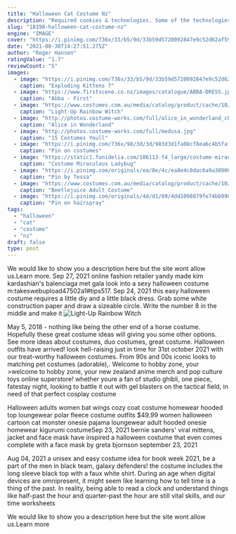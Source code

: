```yaml
---
title: "Halloween Cat Costume Nz"
description: "Required cookies & technologies. Some of the technologies we use are necessary for critical functions like security and site integrity, account authentication, security and privacy preferences, internal site"
slug: "18190-halloween-cat-costume-nz"
engine: "IMAGE"
cover: "https://i.pinimg.com/736x/33/b5/9d/33b59d5720092847e9c52d62af59a450.jpg"
date: "2021-08-30T14:27:51.275Z"
author: "Roger Hansen"
ratingValue: "1.7"
reviewCount: "5"
images:
  - image: "https://i.pinimg.com/736x/33/b5/9d/33b59d5720092847e9c52d62af59a450.jpg"
    caption: "Exploding Kittens 7"
  - image: "https://www.firstscene.co.nz/images/catalogue/ABBA-DRESS.jpg"
    caption: "Abba - First"
  - image: "https://www.costumes.com.au/media/catalog/product/cache/10/image/5e06319eda06f020e43594a9c230972d/8/0/801127_3/Light-Up-Rainbow-Witch-Child-Girl-s-Costume--Palamon-BSPN-801127-31.jpg"
    caption: "Light-Up Rainbow Witch"
  - image: "http://photos.costume-works.com/full/alice_in_wonderland_cheshire_cat_and_mad_hatter.jpg"
    caption: "Alice in Wonderland"
  - image: "http://photos.costume-works.com/full/medusa.jpg"
    caption: "15 Costumes Youll"
  - image: "https://i.pinimg.com/736x/98/3d/3d/983d3d1fa08cf8ea6c4b5faf0f68dd2d--teen-titans-starfire-girl-costumes.jpg"
    caption: "Pin on costumes"
  - image: "https://static1.funidelia.com/106113-f4_large/costume-miraculous-ladybug-classic-fille.jpg"
    caption: "Costume Miraculous Ladybug"
  - image: "https://i.pinimg.com/originals/ea/8e/4c/ea8e4c8dac6a9a309003b93db2f43ae4.jpg"
    caption: "Pin by Tessa"
  - image: "https://www.costumes.com.au/media/catalog/product/cache/10/image/5e06319eda06f020e43594a9c230972d/8/0/803812_2/Beetlejuice-Adult-Costume-Kit--Rubies-Costumes-BSRU-803812-31.jpg"
    caption: "Beetlejuice Adult Costume"
  - image: "https://i.pinimg.com/originals/4d/d1/09/4dd1098879fe74bb990a20229dc5165f.jpg"
    caption: "Pin on hairspray"
tags:
  - "halloween"
  - "cat"
  - "costume"
  - "nz"
draft: false
type: post
---
```


We would like to show you a description here but the site wont allow us.Learn more. Sep 27, 2021 online fashion retailer yandy made kim kardashian's balenciaga met gala look into a sexy halloween costume m:takeswebupload47502a1#tips517. Sep 24, 2021 this easy halloween costume requires a little diy and a little black dress. Grab some white construction paper and draw a sizeable circle. Write the number 8 in the middle and make it
![Light-Up Rainbow Witch](https://www.costumes.com.au/media/catalog/product/cache/10/image/5e06319eda06f020e43594a9c230972d/8/0/801127_3/Light-Up-Rainbow-Witch-Child-Girl-s-Costume--Palamon-BSPN-801127-31.jpg "Light-Up Rainbow Witch")

May 5, 2018 - nothing like being the other end of a horse costume. Hopefully these great costume ideas will giving you some other options. See more ideas about costumes, duo costumes, great costume. Halloween outfits have arrived! look hell-raising just in time for 31st october 2021 with our treat-worthy halloween costumes. From 90s and 00s iconic looks to matching pet costumes (adorable),. Welcome to hobby zone, your &gt;welcome to hobby zone, your new zealand anime merch and pop culture toys online superstore! whether youre a fan of studio ghibli, one piece, fatestay night, looking to battle it out with gel blasters on the tactical field, in need of that perfect cosplay costume
<!--inArticleAds-->

<!--galleryOne-->

Halloween adults women bat wings cozy coat costume homewear hooded top loungewear polar fleece costume outfits $49.99 women halloween cartoon cat monster onesie pajama loungewear adult hooded onesie homewear kigurumi costumeSep 23, 2021 bernie sanders' viral mittens, jacket and face mask have inspired a halloween costume that even comes complete with a face mask by greta bjornson september 23, 2021
<!--inArticleAds-->

<!--galleryTwo-->

Aug 04, 2021 a unisex and easy costume idea for book week 2021, be a part of the men in black team, galaxy defenders! the costume includes the long sleeve black top with a faux white shirt. During an age when digital devices are omnipresent, it might seem like learning how to tell time is a thing of the past. In reality, being able to read a clock and understand things like half-past the hour and quarter-past the hour are still vital skills, and our time worksheets
<!--galleryThree-->

We would like to show you a description here but the site wont allow us.Learn more